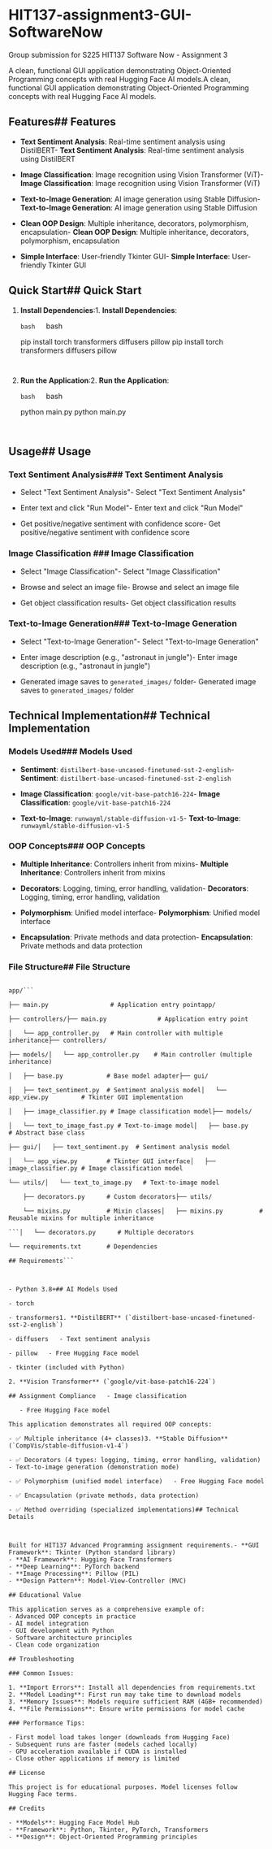 # HIT137-assignment3-GUI-SoftwareNow
Group submission for S225 HIT137 Software Now - Assignment 3

A clean, functional GUI application demonstrating Object-Oriented Programming concepts with real Hugging Face AI models.A clean, functional GUI application demonstrating Object-Oriented Programming concepts with real Hugging Face AI models.
## Features## Features



- **Text Sentiment Analysis**: Real-time sentiment analysis using DistilBERT- **Text Sentiment Analysis**: Real-time sentiment analysis using DistilBERT

- **Image Classification**: Image recognition using Vision Transformer (ViT)- **Image Classification**: Image recognition using Vision Transformer (ViT)

- **Text-to-Image Generation**: AI image generation using Stable Diffusion- **Text-to-Image Generation**: AI image generation using Stable Diffusion

- **Clean OOP Design**: Multiple inheritance, decorators, polymorphism, encapsulation- **Clean OOP Design**: Multiple inheritance, decorators, polymorphism, encapsulation

- **Simple Interface**: User-friendly Tkinter GUI- **Simple Interface**: User-friendly Tkinter GUI

## Quick Start## Quick Start



1. **Install Dependencies**:1. **Install Dependencies**:

   ```bash   ```bash

   pip install torch transformers diffusers pillow   pip install torch transformers diffusers pillow

   ```   ```



2. **Run the Application**:2. **Run the Application**:

   ```bash   ```bash

   python main.py   python main.py

   ```   ```



## Usage## Usage



### Text Sentiment Analysis### Text Sentiment Analysis

- Select "Text Sentiment Analysis"- Select "Text Sentiment Analysis"

- Enter text and click "Run Model"- Enter text and click "Run Model"

- Get positive/negative sentiment with confidence score- Get positive/negative sentiment with confidence score



### Image Classification  ### Image Classification  

- Select "Image Classification"- Select "Image Classification"

- Browse and select an image file- Browse and select an image file

- Get object classification results- Get object classification results



### Text-to-Image Generation### Text-to-Image Generation

- Select "Text-to-Image Generation"- Select "Text-to-Image Generation"

- Enter image description (e.g., "astronaut in jungle")- Enter image description (e.g., "astronaut in jungle")

- Generated image saves to `generated_images/` folder- Generated image saves to `generated_images/` folder



## Technical Implementation## Technical Implementation



### Models Used### Models Used

- **Sentiment**: `distilbert-base-uncased-finetuned-sst-2-english`- **Sentiment**: `distilbert-base-uncased-finetuned-sst-2-english`

- **Image Classification**: `google/vit-base-patch16-224`- **Image Classification**: `google/vit-base-patch16-224`

- **Text-to-Image**: `runwayml/stable-diffusion-v1-5`- **Text-to-Image**: `runwayml/stable-diffusion-v1-5`



### OOP Concepts### OOP Concepts

- **Multiple Inheritance**: Controllers inherit from mixins- **Multiple Inheritance**: Controllers inherit from mixins

- **Decorators**: Logging, timing, error handling, validation- **Decorators**: Logging, timing, error handling, validation

- **Polymorphism**: Unified model interface- **Polymorphism**: Unified model interface

- **Encapsulation**: Private methods and data protection- **Encapsulation**: Private methods and data protection



### File Structure## File Structure

```

app/```

├── main.py                 # Application entry pointapp/

├── controllers/├── main.py              # Application entry point

│   └── app_controller.py   # Main controller with multiple inheritance├── controllers/

├── models/│   └── app_controller.py    # Main controller (multiple inheritance)

│   ├── base.py            # Base model adapter├── gui/

│   ├── text_sentiment.py  # Sentiment analysis model│   └── app_view.py         # Tkinter GUI implementation

│   ├── image_classifier.py # Image classification model├── models/

│   └── text_to_image_fast.py # Text-to-image model│   ├── base.py            # Abstract base class

├── gui/│   ├── text_sentiment.py  # Sentiment analysis model

│   └── app_view.py        # Tkinter GUI interface│   ├── image_classifier.py # Image classification model

└── utils/│   └── text_to_image.py   # Text-to-image model

    ├── decorators.py      # Custom decorators├── utils/

    └── mixins.py          # Mixin classes│   ├── mixins.py          # Reusable mixins for multiple inheritance

```│   └── decorators.py      # Multiple decorators

└── requirements.txt       # Dependencies

## Requirements```



- Python 3.8+## AI Models Used

- torch

- transformers1. **DistilBERT** (`distilbert-base-uncased-finetuned-sst-2-english`)

- diffusers   - Text sentiment analysis

- pillow   - Free Hugging Face model

- tkinter (included with Python)

2. **Vision Transformer** (`google/vit-base-patch16-224`)

## Assignment Compliance   - Image classification

   - Free Hugging Face model

This application demonstrates all required OOP concepts:

- ✅ Multiple inheritance (4+ classes)3. **Stable Diffusion** (`CompVis/stable-diffusion-v1-4`)

- ✅ Decorators (4 types: logging, timing, error handling, validation)   - Text-to-image generation (demonstration mode)

- ✅ Polymorphism (unified model interface)   - Free Hugging Face model

- ✅ Encapsulation (private methods, data protection)

- ✅ Method overriding (specialized implementations)## Technical Details



Built for HIT137 Advanced Programming assignment requirements.- **GUI Framework**: Tkinter (Python standard library)
- **AI Framework**: Hugging Face Transformers
- **Deep Learning**: PyTorch backend
- **Image Processing**: Pillow (PIL)
- **Design Pattern**: Model-View-Controller (MVC)

## Educational Value

This application serves as a comprehensive example of:
- Advanced OOP concepts in practice
- AI model integration
- GUI development with Python
- Software architecture principles
- Clean code organization

## Troubleshooting

### Common Issues:

1. **Import Errors**: Install all dependencies from requirements.txt
2. **Model Loading**: First run may take time to download models
3. **Memory Issues**: Models require sufficient RAM (4GB+ recommended)
4. **File Permissions**: Ensure write permissions for model cache

### Performance Tips:

- First model load takes longer (downloads from Hugging Face)
- Subsequent runs are faster (models cached locally)
- GPU acceleration available if CUDA is installed
- Close other applications if memory is limited

## License

This project is for educational purposes. Model licenses follow Hugging Face terms.

## Credits

- **Models**: Hugging Face Model Hub
- **Framework**: Python, Tkinter, PyTorch, Transformers
- **Design**: Object-Oriented Programming principles
